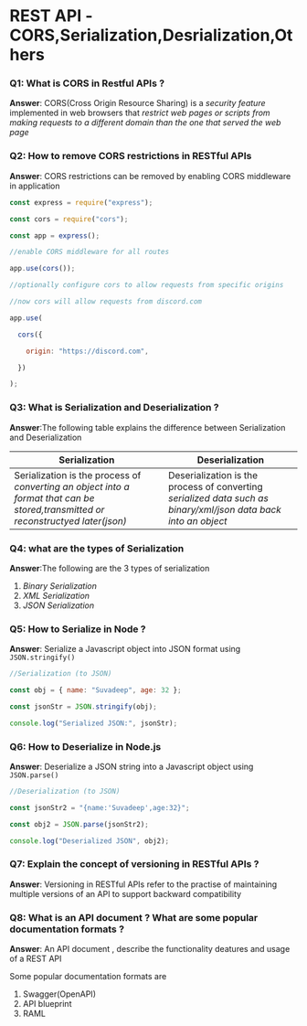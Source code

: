 # REST API -CORS,Serialization,Desrialization,Others

### Q1: What is CORS in Restful APIs ? 

**Answer**: CORS(Cross Origin Resource Sharing) is a *security feature* implemented in web browsers that *restrict web pages or scripts from making requests to a different domain than the one that served the web page*

### Q2: How to remove CORS restrictions in RESTful APIs 

**Answer**: CORS restrictions can be removed by enabling CORS middleware in application

```javascript
const express = require("express");

const cors = require("cors");

const app = express();

//enable CORS middleware for all routes

app.use(cors());

//optionally configure cors to allow requests from specific origins

//now cors will allow requests from discord.com

app.use(

  cors({

​    origin: "https://discord.com",

  })

);
```

### Q3: What is Serialization and Deserialization ? 

**Answer**:The following table explains the difference between Serialization and Deserialization

| Serialization                                                | Deserialization                                              |
| ------------------------------------------------------------ | ------------------------------------------------------------ |
| Serialization is the process of *converting an object into a format that can be stored,transmitted or reconstructyed later(json)* | Deserialization is the process of converting *serialized data such as binary/xml/json data back into an object* |



### Q4: what are the types of Serialization 

**Answer**:The following are the 3 types of serialization 

1. *Binary Serialization*
2. *XML Serialization*
3. *JSON Serialization*

### Q5: How to Serialize in Node ? 

**Answer**: Serialize a Javascript object into JSON format using `JSON.stringify()`

```javascript
//Serialization (to JSON)

const obj = { name: "Suvadeep", age: 32 };

const jsonStr = JSON.stringify(obj);

console.log("Serialized JSON:", jsonStr);


```

### Q6: How to Deserialize in Node.js

**Answer**: Deserialize a JSON string into a Javascript object using `JSON.parse()`

```javascript
//Deserialization (to JSON)

const jsonStr2 = "{name:'Suvadeep',age:32}";

const obj2 = JSON.parse(jsonStr2);

console.log("Deserialized JSON", obj2);
```

### Q7: Explain the concept of versioning in RESTful APIs ? 

**Answer**: Versioning  in RESTful APIs refer to the practise of maintaining multiple versions of an API to support backward compatibility  

### Q8: What is an API document ? What are some popular documentation formats ? 

**Answer**: An API document , describe the functionality deatures and usage of a REST API

Some popular documentation formats are

1. Swagger(OpenAPI)
2. API blueprint
3. RAML